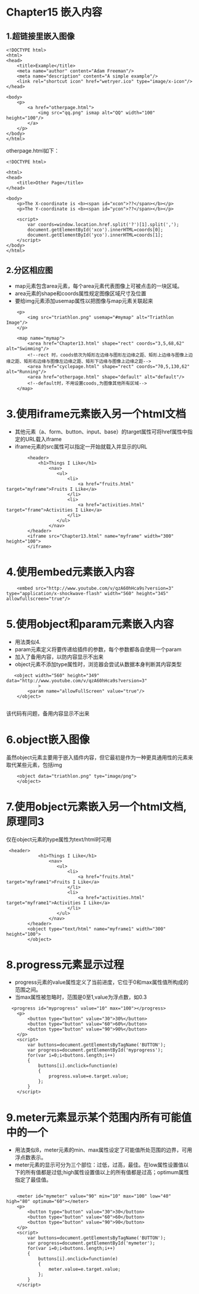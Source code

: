 # Chapter15 嵌入内容

## 1.超链接里嵌入图像
```
<!DOCTYPE html>
<html>
<head>
    <title>Example</title>
    <meta name="author" content="Adam Freeman"/>
    <meta name="description" content="A simple example"/>
    <link rel="shortcut icon" href="wetryer.ico" type="image/x-icon"/>
</head>

<body>
    <p>
        <a href="otherpage.html">
            <img src="qq.png" ismap alt="QQ" width="100" height="100"/>
        </a>
    </p>
</body>
</html>
```
otherpage.html如下：
```
<!DOCTYPE html>

<html>
<head>
    <title>Other Page</title>
</head>

<body>
    <p>The X-coordinate is <b><span id="xcon">??</span></b></p>
    <p>The Y-coordinate is <b><span id="ycon">??</span></b></p>
    
    <script>
        var coords=window.location.href.split('?')[1].split(',');
        document.getElementById('xco').innerHTML=coords[0];
        document.getElementById('yco').innerHTML=coords[1];
    </script>
</body>
</html>
```

## 2.分区相应图
- map元素包含area元素，每个area元素代表图像上可被点击的一块区域。
- area元素的shape和coords属性规定图像区域尺寸及位置
- 要给img元素添加usemap属性以把图像与map元素关联起来
```
    <p>
        <img src="triathlon.png" usemap="#mymap" alt="Triathlon Image"/>
    </p>
    
    <map name="mymap">
        <area href="Chapter13.html" shape="rect" coords="3,5,68,62" alt="Swimming"/>
        <!--rect 时，coods依次为矩形左边缘与图形左边缘之距、矩形上边缘与图像上边缘之距、矩形右边缘与图像左边缘之距、矩形下边缘与图像上边缘之距-->
        <area href="cyclepage.html" shape="rect" coords="70,5,130,62" alt="Running"/>
        <area href="otherpage.html" shape="default" alt="default"/>
        <!--default时，不用设置coods,为图像其他所有区域-->
    </map>
```

# 3.使用iframe元素嵌入另一个html文档
- 其他元素（a、form、button、input、base）的target属性可将href属性中指定的URL载入iframe
- iframe元素的src属性可以指定一开始就载入并显示的URL
```
        <header>
            <h1>Things I Like</h1>
                <nav>
                   <ul>
                       <li>
                           <a href="fruits.html" target="myframe">Fruits I Like</a>
                       </li>
                       <li>
                           <a href="activities.html" target="frame">Activities I Like</a>
                       </li>
                   </ul>
                </nav>
        </header>
        <iframe src="Chapter13.html" name="myframe" width="300" height="100">
        </iframe>
```

# 4.使用embed元素嵌入内容
```
    <embed src="http://www.youtube.com/v/qzA60hHca9s?version=3" type="application/x-shockwave-flash" width="560" height="345" allowfullscreen="true"/>
```
# 5.使用object和param元素嵌入内容
- 用法类似4.
- param元素定义将要传递给插件的参数，每个参数都各自使用一个param
- 加入了备用内容，以防内容显示不出来
- object元素不添加type属性时，浏览器会尝试从数据本身判断其内容类型
```
   <object width="560" height="349" data="http://www.youtube.com/v/qzA60hHca9s?version=3"
            >
        <param name="allowFullScreen" value="true"/>
    </object>
    
```
该代码有问题，备用内容显示不出来

# 6.object嵌入图像
虽然object元素主要用于嵌入插件内容，但它最初是作为一种更具通用性的元素来取代某些元素，包括img
```
    <object data="triathlon.png" tye="image/png">
    </object>
```

# 7.使用object元素嵌入另一个html文档,原理同3
仅在object元素的type属性为text/html时可用
```
 <header>
            <h1>Things I Like</h1>
                <nav>
                   <ul>
                       <li>
                           <a href="fruits.html" target="myframe1">Fruits I Like</a>
                       </li>
                       <li>
                           <a href="activities.html" target="myframe1">Activities I Like</a>
                       </li>
                   </ul>
                </nav>
        </header>
        <object type="text/html" name="myframe1" width="300" height="100">
        </object> 
```

# 8.progress元素显示过程
- progress元素的value属性定义了当前进度，它位于0和max属性值所构成的范围之间。
- 当max属性被忽略时，范围是0至1,value为浮点数，如0.3
```
  <progress id="myprogress" value="10" max="100"></progress>
    <p>
        <button type="button" value="30">30%</button>
        <button type="button" value="60">60%</button>
        <button type="button" value="90">90%</button>
    </p>
    <script>
        var buttons=document.getElementsByTagName('BUTTON');
        var progress=document.getElementById('myprogress');
        for(var i=0;i<buttons.length;i++)
        {
            buttons[i].onclick=function(e)
            {
                progress.value=e.target.value;
            };
        }
    </script>
```

# 9.meter元素显示某个范围内所有可能值中的一个
- 用法类似8，meter元素的min、max属性设定了可能值所处范围的边界，可用浮点数表示。
- meter元素的显示可分为三个部位：过低，过高，最佳。在low属性设置值以下的所有值都是过低;high属性设置值以上的所有值都是过高；optimum属性指定了最佳值。
```

    <meter id="mymeter" value="90" min="10" max="100" low="40" high="80" optimum="60"></meter>
    <p>
        <button type="button" value="30">30</button>
        <button type="button" value="60">60</button>
        <button type="button" value="90">90</button>
    </p>
    <script>
        var buttons=document.getElementsByTagName('BUTTON');
        var progress=document.getElementById('mymeter');
        for(var i=0;i<buttons.length;i++)
        {
            buttons[i].onclick=function(e)
            {
                meter.value=e.target.value;
            };
        }
    </script>
```